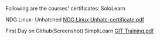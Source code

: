 Following are the courses' certificates:
SoloLearn

NDG Linux- Unhatched
[NDG Linux Unhatc-certificate.pdf](https://github.com/kanupriyasaxen/M1_Project/files/8380487/NDG.Linux.Unhatc-certificate.pdf)

First Day on Github(Screenshot)
SimpliLearn
[GIT Training.pdf](https://github.com/kanupriyasaxen/M1_Project/files/8380513/GIT.Training.pdf)
